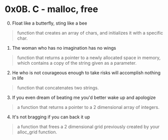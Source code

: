 # 0x0B. C - malloc, free

0. Float like a butterfly, sting like a bee
> function that creates an array of chars, and initializes it with a specific char.

1. The woman who has no imagination has no wings
> function that returns a pointer to a newly allocated space in memory, which contains a copy of the string given as a parameter.

2. He who is not courageous enough to take risks will accomplish nothing in life
> function that concatenates two strings.

3. If you even dream of beating me you'd better wake up and apologize
> a function that returns a pointer to a 2 dimensional array of integers.

4. It's not bragging if you can back it up
> a function that frees a 2 dimensional grid previously created by your alloc_grid function.


